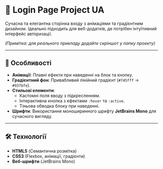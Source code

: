 # 🌟 Login Page Project UA

Сучасна та елегантна сторінка входу з анімаціями та градієнтним дизайном. Ідеально підходить для веб-додатків, де потрібен інтуїтивний інтерфейс авторизації.

*(Примітка: для реального прикладу додайте скріншот у папку проекту)*

---

## 🚀 Особливості
- **Анімації**: Плавні ефекти при наведенні на блок та кнопку.
- **Градієнтний фон**: Привабливий лінійний градієнт (`#745fff` → `#937bfe`).
- **Стильові елементи**:
  - Кастомні поля вводу з підкресленням.
  - Інтерактивна кнопка з ефектами `:hover` та `:active`.
  - Тіньова обводка блоку при наведенні.
- **Шрифти**: Використання моноширинного шрифту **JetBrains Mono** для сучасного вигляду.

---

## 🛠 Технології
- **HTML5** (Семантична розмітка)
- **CSS3** (Flexbox, анімації, градієнти)
- **Веб-шрифти** (JetBrains Mono)
